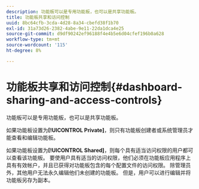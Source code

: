 ```yaml
---
description: 功能板可以是专用功能板，也可以是共享功能板。
title: 功能板共享和访问控制
uuid: 8bc64cfb-3cda-4d28-8a34-cbefd38f1b70
exl-id: 31a73d26-2382-4abe-9e11-22da1dca4e25
source-git-commit: d9df90242ef96188f4e4b5e6d04cfef196b0a628
workflow-type: tm+mt
source-wordcount: '115'
ht-degree: 8%

---
```


# 功能板共享和访问控制{#dashboard-sharing-and-access-controls}

功能板可以是专用功能板，也可以是共享功能板。

如果功能板设置为&#x200B;**[!UICONTROL Private]**，则只有功能板创建者或系统管理员才能查看和编辑功能板。

如果功能板设置为&#x200B;**[!UICONTROL Shared]**，则每个具有适当访问权限的用户都可以查看该功能板。 要使用户具有适当的访问权限，他们必须在功能板应用程序上具有有效帐户，并且已获得对功能板包含的每个配置文件的访问权限。 除管理员外，其他用户无法永久编辑他们未创建的功能板。 但是，用户可以进行编辑并将功能板另存为副本。
